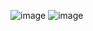 ![image](https://user-images.githubusercontent.com/37383368/157266643-4036ce29-def6-45d0-9d7d-01d287be0dcf.png)
![image](https://user-images.githubusercontent.com/37383368/157266709-a96abc60-5750-47b0-81aa-3e2f663839f9.png)
